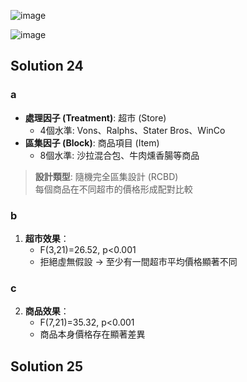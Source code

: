 ![image](https://github.com/user-attachments/assets/91905e3e-4fd2-4f08-a27e-be7d8a3b261b)

![image](https://github.com/user-attachments/assets/173e9e60-340a-4b22-9007-56bae6d11863)

## Solution 24
### a
- **處理因子 (Treatment)**: 超市 (Store)  
  - 4個水準: Vons、Ralphs、Stater Bros、WinCo
- **區集因子 (Block)**: 商品項目 (Item)  
  - 8個水準: 沙拉混合包、牛肉燻香腸等商品

> **設計類型**: 隨機完全區集設計 (RCBD)  
> 每個商品在不同超市的價格形成配對比較

### b
1. **超市效果**：
   - F(3,21)=26.52, p<0.001
   - 拒絕虛無假設 → 至少有一間超市平均價格顯著不同

### c
2. **商品效果**：
   - F(7,21)=35.32, p<0.001
   - 商品本身價格存在顯著差異

## Solution 25


